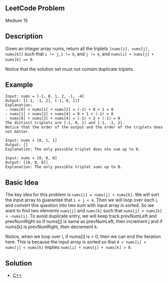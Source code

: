 ## LeetCode Problem
Medium 15

## Description
Given an integer array nums, return all the triplets `[nums[i], nums[j], nums[k]]` such that `i != j`, `i != k`, and `j != k`, and `nums[i] + nums[j] + nums[k] == 0`.

Notice that the solution set must not contain duplicate triplets.

## Example
```
Input: nums = [-1, 0, 1, 2, -1, -4]
Output: [[-1, -1, 2], [-1, 0, 1]]
Explanation:
- nums[0] + nums[1] + nums[2] = (-1) + 0 + 1 = 0
- nums[1] + nums[2] + nums[4] = 0 + 1 + (-1) = 0
- nums[0] + nums[3] + nums[4] = (-1) + 2 + (-1) = 0
The distinct triplets are [-1, 0, 1] and [-1, -1, 2].
Notice that the order of the output and the order of the triplets does not matter.

Input: nums = [0, 1, 1]
Output: []
Explanation: The only possible triplet does nto sum up to 0.

Input: nums = [0, 0, 0]
Output: [[0, 0, 0]]
Explanation: The only possible triplet sums up to 0.
```

## Basic Idea
The key idea for this problem is `nums[i] = nums[j] + nums[k]`. We will sort the input array to guarantee that `i < j < k`. Then we will loop over each i, and convert this question into two sum with input array is sorted. So we want to find two elements `nums[j]` and `nums[k]` such that `nums[j] + nums[k]` = `-nums[i]`. To avoid duplicate entry, we will keep track prevNumLeft and prevNumRight so if nums[j] is same as prevNumLeft, then increment j and if nums[k] is prevNumRight, then decrement k.

Notice, when we loop over i, if nums[i] is > 0, then we can end the iteration here. This is because the input array is sorted so that `0 < nums[i] < nums[j] < nums[k]` implies `nums[i] + nums[j] + nums[k] > 0`.

## Solution
- [C++](./solution.cpp)